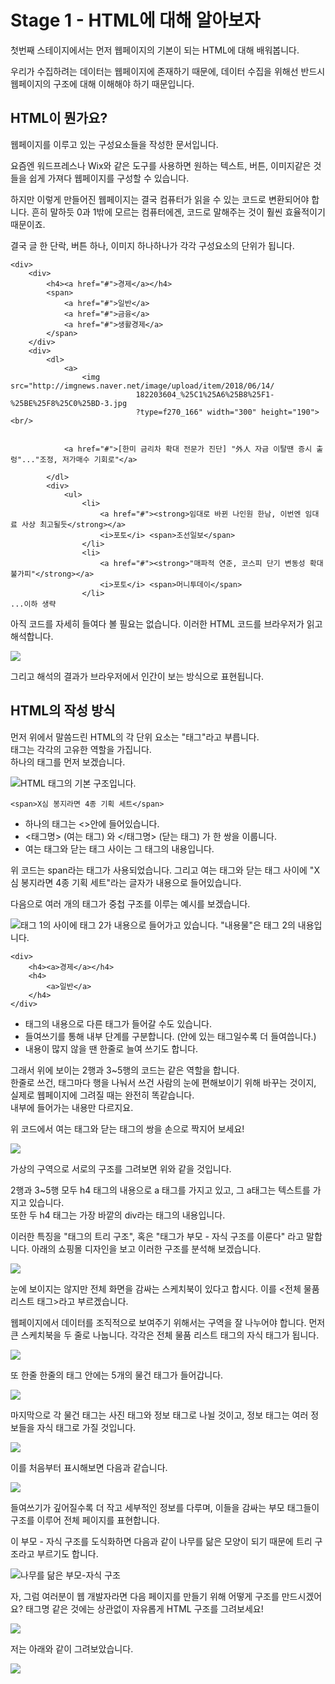 # Stage 1 - HTML에 대해 알아보자

첫번째 스테이지에서는 먼저 웹페이지의 기본이 되는 HTML에 대해 배워봅니다.

우리가 수집하려는 데이터는 웹페이지에 존재하기 때문에, 데이터 수집을 위해선 반드시 웹페이지의 구조에 대해 이해해야 하기 때문입니다.

## HTML이 뭔가요?

웹페이지를 이루고 있는 구성요소들을 작성한 문서입니다.

요즘엔 워드프레스나 Wix와 같은 도구를 사용하면 원하는 텍스트, 버튼, 이미지같은 것들을 쉽게 가져다 웹페이지를 구성할 수 있습니다.

하지만 이렇게 만들어진 웹페이지는 결국 컴퓨터가 읽을 수 있는 코드로 변환되어야 합니다. 흔히 말하듯 0과 1밖에 모르는 컴퓨터에겐, 코드로 말해주는 것이 훨씬 효율적이기 때문이죠.

결국 글 한 단락, 버튼 하나, 이미지 하나하나가 각각 구성요소의 단위가 됩니다.

```markup
<div>
    <div>
        <h4><a href="#">경제</a></h4>
        <span>
            <a href="#">일반</a>
            <a href="#">금융</a>
            <a href="#">생활경제</a>
        </span>
    </div>
    <div>
        <dl>                
            <a>
                <img src="http://imgnews.naver.net/image/upload/item/2018/06/14/
                            182203604_%25C1%25A6%25B8%25F1-%25BE%25F8%25C0%25BD-3.jpg
                            ?type=f270_166" width="300" height="190"> <br/>


            <a href="#">[한미 금리차 확대 전문가 진단] "外人 자금 이탈땐 증시 출렁"..."조정, 저가매수 기회로"</a>

        </dl>
        <div>
            <ul>
                <li>
                    <a href="#"><strong>임대로 바뀐 나인원 한남, 이번엔 임대료 사상 최고될듯</strong></a>
                    <i>포토</i> <span>조선일보</span>
                </li>
                <li>
                    <a href="#"><strong>"매파적 연준, 코스피 단기 변동성 확대 불가피"</strong></a>
                    <i>포토</i> <span>머니투데이</span>
                </li>
...이하 생략
```

아직 코드를 자세히 들여다 볼 필요는 없습니다. 이러한 HTML 코드를 브라우저가 읽고 해석합니다.

![](../.gitbook/assets/image-5.png)

그리고 해석의 결과가 브라우저에서 인간이 보는 방식으로 표현됩니다.

## HTML의 작성 방식

먼저 위에서 말씀드린 HTML의 각 단위 요소는 "태그"라고 부릅니다.  
태그는 각각의 고유한 역할을 가집니다.  
하나의 태그를 먼저 보겠습니다.

![HTML &#xD0DC;&#xADF8;&#xC758; &#xAE30;&#xBCF8; &#xAD6C;&#xC870;&#xC785;&#xB2C8;&#xB2E4;.](../.gitbook/assets/image%20%28288%29.png)

```markup
<span>X심 봉지라면 4종 기획 세트</span>
```

* 하나의 태그는 &lt;&gt;안에 들어있습니다.
* &lt;태그명&gt; \(여는 태그\) 와 &lt;/태그명&gt; \(닫는 태그\) 가 한 쌍을 이룹니다.
* 여는 태그와 닫는 태그 사이는 그 태그의 내용입니다.

위 코드는 span라는 태그가 사용되었습니다. 그리고 여는 태그와 닫는 태그 사이에 "X심 봉지라면 4종 기획 세트"라는 글자가 내용으로 들어있습니다.

다음으로 여러 개의 태그가 중첩 구조를 이루는 예시를 보겠습니다.

![&#xD0DC;&#xADF8; 1&#xC758; &#xC0AC;&#xC774;&#xC5D0; &#xD0DC;&#xADF8; 2&#xAC00; &#xB0B4;&#xC6A9;&#xC73C;&#xB85C; &#xB4E4;&#xC5B4;&#xAC00;&#xACE0; &#xC788;&#xC2B5;&#xB2C8;&#xB2E4;. &quot;&#xB0B4;&#xC6A9;&#xBB3C;&quot;&#xC740; &#xD0DC;&#xADF8; 2&#xC758; &#xB0B4;&#xC6A9;&#xC785;&#xB2C8;&#xB2E4;.](../.gitbook/assets/image%20%2868%29.png)

```markup
<div>
    <h4><a>경제</a></h4>
    <h4>
        <a>일반</a> 
    </h4>
</div>
```

* 태그의 내용으로 다른 태그가 들어갈 수도 있습니다.
* 들여쓰기를 통해 내부 단계를 구분합니다. \(안에 있는 태그일수록 더 들여씁니다.\)
* 내용이 많지 않을 땐 한줄로 늘여 쓰기도 합니다.

그래서 위에 보이는 2행과 3~5행의 코드는 같은 역할을 합니다.  
한줄로 쓰건, 태그마다 행을 나눠서 쓰건 사람의 눈에 편해보이기 위해 바꾸는 것이지, 실제로 웹페이지에 그려질 때는 완전히 똑같습니다.  
내부에 들어가는 내용만 다르지요.

위 코드에서 여는 태그와 닫는 태그의 쌍을 손으로 짝지어 보세요!

![](../.gitbook/assets/html-tree.png)

가상의 구역으로 서로의 구조를 그려보면 위와 같을 것입니다.

2행과 3~5행 모두 h4 태그의 내용으로 a 태그를 가지고 있고, 그 a태그는 텍스트를 가지고 있습니다.  
또한 두 h4 태그는 가장 바깥의 div라는 태그의 내용입니다.

이러한 특징을 "태그의 트리 구조", 혹은 "태그가 부모 - 자식 구조를 이룬다" 라고 말합니다. 아래의 쇼핑몰 디자인을 보고 이러한 구조를 분석해 보겠습니다.

![](../.gitbook/assets/image%20%28138%29.png)

눈에 보이지는 않지만 전체 화면을 감싸는 스케치북이 있다고 합시다. 이를 &lt;전체 물품 리스트 태그&gt;라고 부르겠습니다. 

웹페이지에서 데이터를 조직적으로 보여주기 위해서는 구역을 잘 나누어야 합니다. 먼저 큰 스케치북을 두 줄로 나눕니다. 각각은 전체 물품 리스트 태그의 자식 태그가 됩니다.

![](../.gitbook/assets/image%20%28264%29.png)



또 한줄 한줄의 태그 안에는 5개의 물건 태그가 들어갑니다.

![](../.gitbook/assets/image%20%2866%29.png)

마지막으로 각 물건 태그는 사진 태그와 정보 태그로 나뉠 것이고, 정보 태그는 여러 정보들을 자식 태그로 가질 것입니다.

![](../.gitbook/assets/image%20%2892%29.png)



이를 처음부터 표시해보면 다음과 같습니다. 

![](../.gitbook/assets/image%20%28157%29.png)

들여쓰기가 깊어질수록 더 작고 세부적인 정보를 다루며, 이들을 감싸는 부모 태그들이 구조를 이루어 전체 페이지를 표현합니다.

이 부모 - 자식 구조를 도식화하면 다음과 같이 나무를 닮은 모양이 되기 때문에 트리 구조라고 부르기도 합니다.

![&#xB098;&#xBB34;&#xB97C; &#xB2EE;&#xC740; &#xBD80;&#xBAA8;-&#xC790;&#xC2DD; &#xAD6C;&#xC870;](../.gitbook/assets/image%20%2888%29.png)



자, 그럼 여러분이 웹 개발자라면 다음 페이지를 만들기 위해 어떻게 구조를 만드시겠어요? 태그명 같은 것에는 상관없이 자유롭게 HTML 구조를 그려보세요!

![](../.gitbook/assets/image%20%2873%29.png)



저는 아래와 같이 그려보았습니다.

![](../.gitbook/assets/image%20%28179%29.png)



